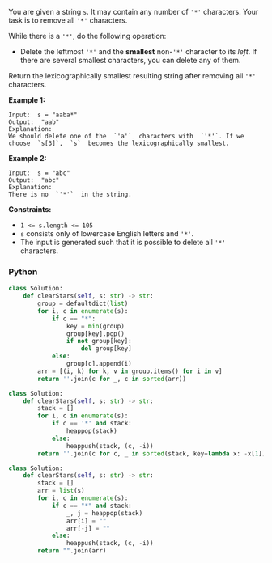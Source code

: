 You are given a string  `s`. It may contain any number of  `'*'`  characters. Your task is to remove all  `'*'`
characters.

While there is a  `'*'`, do the following operation:

- Delete the leftmost  `'*'`  and the  **smallest**  non-`'*'`  character to its  _left_. If there are several smallest
  characters, you can delete any of them.

Return the lexicographically smallest resulting string after removing all  `'*'`  characters.

**Example 1:**

```
Input:  s = "aaba*"
Output:  "aab"
Explanation:
We should delete one of the  `'a'`  characters with  `'*'`. If we choose  `s[3]`,  `s`  becomes the lexicographically smallest.
```

**Example 2:**

```
Input:  s = "abc"
Output:  "abc"
Explanation:
There is no  `'*'`  in the string.
```

**Constraints:**

- `1 <= s.length <= 105`
- `s`  consists only of lowercase English letters and  `'*'`.
- The input is generated such that it is possible to delete all  `'*'`  characters.

### Python

```py
class Solution:
    def clearStars(self, s: str) -> str:
        group = defaultdict(list)
        for i, c in enumerate(s):
            if c == "*":
                key = min(group)
                group[key].pop()
                if not group[key]:
                    del group[key]
            else:
                group[c].append(i)
        arr = [(i, k) for k, v in group.items() for i in v]
        return ''.join(c for _, c in sorted(arr))
```

```py
class Solution:
    def clearStars(self, s: str) -> str:
        stack = []
        for i, c in enumerate(s):
            if c == '*' and stack:
                heappop(stack)
            else:
                heappush(stack, (c, -i))
        return ''.join(c for c, _ in sorted(stack, key=lambda x: -x[1]))
```

```py
class Solution:
    def clearStars(self, s: str) -> str:
        stack = []
        arr = list(s)
        for i, c in enumerate(s):
            if c == "*" and stack:
                _, j = heappop(stack)
                arr[i] = ""
                arr[-j] = ""
            else:
                heappush(stack, (c, -i))
        return "".join(arr)
```